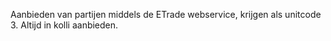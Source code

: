 Aanbieden van partijen middels de ETrade webservice, krijgen als unitcode 3. Altijd in kolli aanbieden.